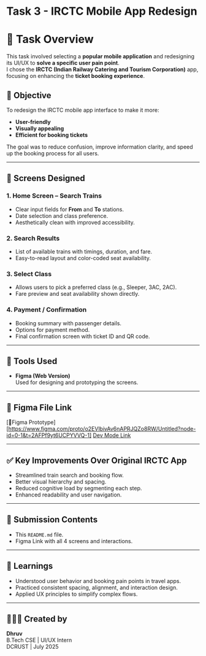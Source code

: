 # Task 3 - IRCTC Mobile App Redesign

# 📌 Task Overview

This task involved selecting a **popular mobile application** and redesigning its UI/UX to **solve a specific user pain point**.  
I chose the **IRCTC (Indian Railway Catering and Tourism Corporation)** app, focusing on enhancing the **ticket booking experience**.


## 🎯 Objective

To redesign the IRCTC mobile app interface to make it more:
- **User-friendly**
- **Visually appealing**
- **Efficient for booking tickets**

The goal was to reduce confusion, improve information clarity, and speed up the booking process for all users.

---

## 📱 Screens Designed

### 1. **Home Screen – Search Trains**
- Clear input fields for **From** and **To** stations.
- Date selection and class preference.
- Aesthetically clean with improved accessibility.

### 2. **Search Results**
- List of available trains with timings, duration, and fare.
- Easy-to-read layout and color-coded seat availability.

### 3. **Select Class**
- Allows users to pick a preferred class (e.g., Sleeper, 3AC, 2AC).
- Fare preview and seat availability shown directly.

### 4. **Payment / Confirmation**
- Booking summary with passenger details.
- Options for payment method.
- Final confirmation screen with ticket ID and QR code.

---

## 🔧 Tools Used

- **Figma (Web Version)**  
  Used for designing and prototyping the screens.

---

## 🔗 Figma File Link

[🔗Figma Prototype][https://www.figma.com/proto/o2EVlbivAv6nAPRJQZo8RW/Untitled?node-id=0-1&t=2AFPf9yt6UCPYVVQ-1]
[Dev Mode Link](https://www.figma.com/design/o2EVlbivAv6nAPRJQZo8RW/Untitled?node-id=0-1&t=2AFPf9yt6UCPYVVQ-1)


---

## ✅ Key Improvements Over Original IRCTC App

- Streamlined train search and booking flow.
- Better visual hierarchy and spacing.
- Reduced cognitive load by segmenting each step.
- Enhanced readability and user navigation.

---

## 📁 Submission Contents

- This `README.md` file.
- Figma Link with all 4 screens and interactions.

---

## 🧠 Learnings

- Understood user behavior and booking pain points in travel apps.
- Practiced consistent spacing, alignment, and interaction design.
- Applied UX principles to simplify complex flows.

---

## 🙋🏻‍♂️ Created by

**Dhruv**  
B.Tech CSE | UI/UX Intern  
DCRUST | July 2025


